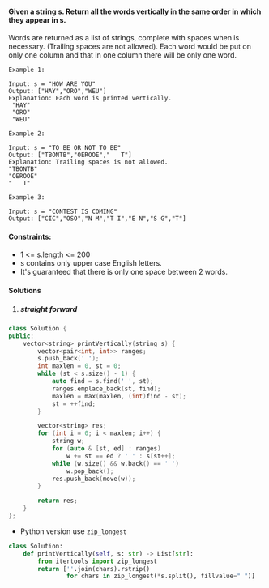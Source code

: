#### Given a string s. Return all the words vertically in the same order in which they appear in s.
Words are returned as a list of strings, complete with spaces when is necessary. (Trailing spaces are not allowed).
Each word would be put on only one column and that in one column there will be only one word.

 

```
Example 1:

Input: s = "HOW ARE YOU"
Output: ["HAY","ORO","WEU"]
Explanation: Each word is printed vertically. 
 "HAY"
 "ORO"
 "WEU"

Example 2:

Input: s = "TO BE OR NOT TO BE"
Output: ["TBONTB","OEROOE","   T"]
Explanation: Trailing spaces is not allowed. 
"TBONTB"
"OEROOE"
"   T"

Example 3:

Input: s = "CONTEST IS COMING"
Output: ["CIC","OSO","N M","T I","E N","S G","T"]
```

 

#### Constraints:

-    1 <= s.length <= 200
-    s contains only upper case English letters.
-    It's guaranteed that there is only one space between 2 words.


#### Solutions

1. ##### straight forward

```cpp
class Solution {
public:
    vector<string> printVertically(string s) {
        vector<pair<int, int>> ranges;
        s.push_back(' ');
        int maxlen = 0, st = 0;
        while (st < s.size() - 1) {
            auto find = s.find(' ', st);
            ranges.emplace_back(st, find);
            maxlen = max(maxlen, (int)find - st);
            st = ++find;
        }

        vector<string> res;
        for (int i = 0; i < maxlen; i++) {
            string w;
            for (auto & [st, ed] : ranges)
                w += st == ed ? ' ' : s[st++];
            while (w.size() && w.back() == ' ')
                w.pop_back();
            res.push_back(move(w));
        }

        return res;
    }
};
```

- Python version use `zip_longest`

```python
class Solution:
    def printVertically(self, s: str) -> List[str]:
        from itertools import zip_longest
        return [''.join(chars).rstrip() 
                for chars in zip_longest(*s.split(), fillvalue=" ")]
```
